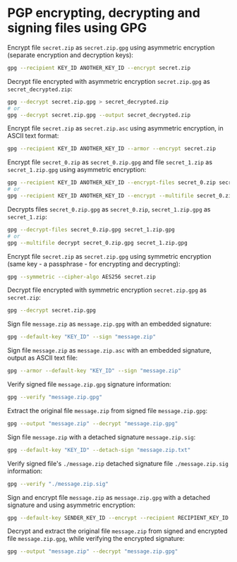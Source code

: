 # PGP encrypting, decrypting and signing files using GPG

Encrypt file `secret.zip` as `secret.zip.gpg` using asymmetric encryption (separate encryption and decryption keys):

```sh
gpg --recipient KEY_ID ANOTHER_KEY_ID --encrypt secret.zip
```

Decrypt file encrypted with asymmetric encryption `secret.zip.gpg` as `secret_decrypted.zip`:

```sh
gpg --decrypt secret.zip.gpg > secret_decrypted.zip
# or
gpg --decrypt secret.zip.gpg --output secret_decrypted.zip
```

Encrypt file `secret.zip` as `secret.zip.asc` using asymmetric encryption, in ASCII text format:

```sh
gpg --recipient KEY_ID ANOTHER_KEY_ID --armor --encrypt secret.zip
```

Encrypt file `secret_0.zip` as `secret_0.zip.gpg` and file `secret_1.zip` as `secret_1.zip.gpg` using asymmetric encryption:

```sh
gpg --recipient KEY_ID ANOTHER_KEY_ID --encrypt-files secret_0.zip secret_1.zip
# or
gpg --recipient KEY_ID ANOTHER_KEY_ID --encrypt --multifile secret_0.zip secret_1.zip
```

Decrypts files `secret_0.zip.gpg` as `secret_0.zip`, `secret_1.zip.gpg` as `secret_1.zip`:

```sh
gpg --decrypt-files secret_0.zip.gpg secret_1.zip.gpg
# or
gpg --multifile decrypt secret_0.zip.gpg secret_1.zip.gpg
```

Encrypt file `secret.zip` as `secret.zip.gpg` using symmetric encryption (same key - a passphrase - for encrypting and decrypting):

```sh
gpg --symmetric --cipher-algo AES256 secret.zip
```

Decrypt file encrypted with symmetric encryption `secret.zip.gpg` as `secret.zip`:

```sh
gpg --decrypt secret.zip.gpg
```

Sign file `message.zip` as `message.zip.gpg` with an embedded signature:

```sh
gpg --default-key "KEY_ID" --sign "message.zip"
```

Sign file `message.zip` as `message.zip.asc` with an embedded signature, output as ASCII text file:

```sh
gpg --armor --default-key "KEY_ID" --sign "message.zip"
```

Verify signed file `message.zip.gpg` signature information:

```sh
gpg --verify "message.zip.gpg"
```

Extract the original file `message.zip` from signed file `message.zip.gpg`:

```sh
gpg --output "message.zip" --decrypt "message.zip.gpg"
```

Sign file `message.zip` with a detached signature `message.zip.sig`:

```sh
gpg --default-key "KEY_ID" --detach-sign "message.zip.txt"
```

Verify signed file's `./message.zip` detached signature file `./message.zip.sig` information:

```sh
gpg --verify "./message.zip.sig"
```

Sign and encrypt file `message.zip` as `message.zip.gpg` with a detached signature and using asymmetric encryption:

```sh
gpg --default-key SENDER_KEY_ID --encrypt --recipient RECIPIENT_KEY_ID --sign message.zip
```

Decrypt and extract the original file `message.zip` from signed and encrypted file `message.zip.gpg`, while verifying the encrypted signature:

```sh
gpg --output "message.zip" --decrypt "message.zip.gpg"
```
